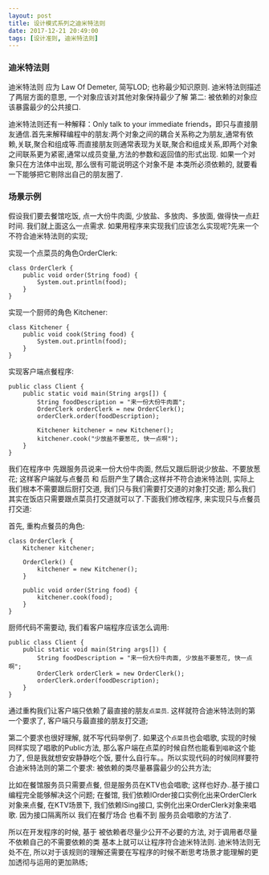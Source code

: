 ```yaml
---
layout: post
title: 设计模式系列之迪米特法则
date: 2017-12-21 20:49:00
tags: [设计准则, 迪米特法则]
---
```


### 迪米特法则

迪米特法则 应为 Law Of Demeter, 简写LOD; 也称最少知识原则. 迪米特法则描述了两层方面的意思, 一个对象应该对其他对象保持最少了解 第二: 被依赖的对象应该暴露最少的公共接口.

迪米特法则还有一种解释：Only talk to your immediate friends，即只与直接朋友通信.首先来解释编程中的朋友:两个对象之间的耦合关系称之为朋友,通常有依赖,关联,聚合和组成等.而直接朋友则通常表现为关联,聚合和组成关系,即两个对象之间联系更为紧密,通常以成员变量,方法的参数和返回值的形式出现. 如果一个对象只在方法体中出现, 那么很有可能说明这个对象不是 本类所必须依赖的, 就要看一下能够把它剔除出自己的朋友圈了.

### 场景示例

假设我们要去餐馆吃饭, 点一大份牛肉面, 少放盐、多放肉、多放面, 做得快一点赶时间. 我们就上面这么一点需求. 如果用程序来实现我们应该怎么实现呢?先来一个不符合迪米特法则的实现;

实现一个点菜员的角色OrderClerk:

    class OrderClerk {
        public void order(String food) {
            System.out.println(food);
        }
    }

实现一个厨师的角色 Kitchener:

    class Kitchener {
        public void cook(String food) {
            System.out.println(food);
        }
    }

实现客户端点餐程序:

    public class Client {
        public static void main(String args[]) {
            String foodDescription = "来一份大份牛肉面";
            OrderClerk orderClerk = new OrderClerk();
            orderClerk.order(foodDescription);

            Kitchener kitchener = new Kitchener();
            kitchener.cook("少放盐不要葱花, 快一点啊");
        }
    }

我们在程序中 先跟服务员说来一份大份牛肉面, 然后又跟后厨说少放盐、不要放葱花; 这样客户端就与点餐员 和 后厨产生了耦合;这样并不符合迪米特法则, 实际上我们根本不需要跟后厨打交道, 我们只与我们需要打交道的对象打交道; 那么我们其实在饭店只需要跟点菜员打交道就可以了.下面我们修改程序, 来实现只与点餐员打交道:

首先, 重构点餐员的角色:

    class OrderClerk {
        Kitchener kitchener;

        OrderClerk() {
            kitchener = new Kitchener();
        }

        public void order(String food) {
            kitchener.cook(food);
        }
    }

厨师代码不需要动, 我们看客户端程序应该怎么调用:

    public class Client {
        public static void main(String args[]) {
            String foodDescription = "来一份大份牛肉面, 少放盐不要葱花, 快一点啊";
            OrderClerk orderClerk = new OrderClerk();
            orderClerk.order(foodDescription);
        }
    }

通过重构我们让客户端只依赖了最直接的朋友```点菜员```. 这样就符合迪米特法则的第一个要求了, 客户端只与最直接的朋友打交道;

第二个要求也很好理解, 就不写代码举例了. 如果这个```点菜员```也会唱歌, 实现的时候 同样实现了唱歌的Public方法, 那么客户端在点菜的时候自然也能看到```唱歌```这个能力了, 但是我就想安安静静吃个饭, 要什么自行车。。所以实现代码的时候同样要符合迪米特法则的第二个要求: 被依赖的类尽量暴露最少的公共方法;

比如在餐馆服务员只需要点餐, 但是服务员在KTV也会唱歌; 这样也好办..基于接口编程完全能够解决这个问题; 在餐馆, 我们依赖IOrder接口实例化出来OrderClerk对象来点餐, 在KTV场景下, 我们依赖ISing接口, 实例化出来OrderClerk对象来唱歌. 因为接口隔离所以 我们在餐厅场合 也看不到 服务员会唱歌的方法了. 

所以在开发程序的时候, 基于 被依赖者尽量少公开不必要的方法, 对于调用者尽量不依赖自己的不需要依赖的类 基本上就可以让程序符合迪米特法则. 迪米特法则无处不在, 所以对于该规则的理解还需要在写程序的时候不断思考场景才能理解的更加透彻与运用的更加熟练; 
